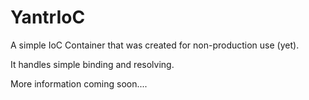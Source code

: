 YantrIoC
========

A simple IoC Container that was created for non-production use (yet).

It handles simple binding and resolving.

More information coming soon....
